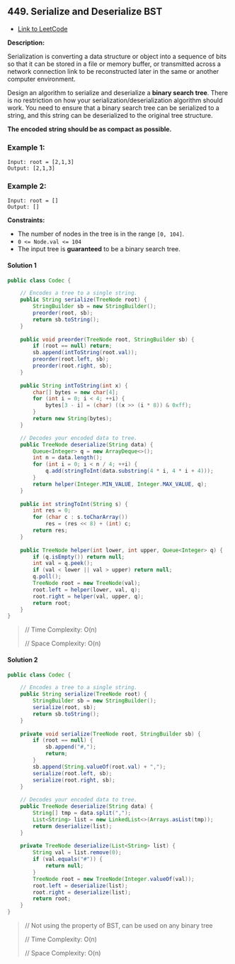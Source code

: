 ## 449. Serialize and Deserialize BST

- [Link to LeetCode](https://leetcode.com/problems/serialize-and-deserialize-bst/)

**Description:**



Serialization is converting a data structure or object into a sequence of bits so that it can be stored in a file or memory buffer, or transmitted across a network connection link to be reconstructed later in the same or another computer environment.

Design an algorithm to serialize and deserialize a **binary search tree**. There is no restriction on how your serialization/deserialization algorithm should work. You need to ensure that a binary search tree can be serialized to a string, and this string can be deserialized to the original tree structure.

**The encoded string should be as compact as possible.**



<!-- tabs:start -->

### **Example 1:**

```
Input: root = [2,1,3]
Output: [2,1,3]
```

### **Example 2:**

```
Input: root = []
Output: []
```

 



<!-- tabs:end -->



**Constraints:**

- The number of nodes in the tree is in the range `[0, 104]`.
- `0 <= Node.val <= 104`
- The input tree is **guaranteed** to be a binary search tree.



<!-- tabs:start -->

#### **Solution 1**



```java
public class Codec {

    // Encodes a tree to a single string.
    public String serialize(TreeNode root) {
        StringBuilder sb = new StringBuilder();
        preorder(root, sb);
        return sb.toString();
    }
    
    public void preorder(TreeNode root, StringBuilder sb) {
        if (root == null) return;
        sb.append(intToString(root.val));
        preorder(root.left, sb);
        preorder(root.right, sb);
    }
    
    public String intToString(int x) {
        char[] bytes = new char[4];
        for (int i = 0; i < 4; ++i) {
            bytes[3 - i] = (char) ((x >> (i * 8)) & 0xff);
        }
        return new String(bytes);
    }

    // Decodes your encoded data to tree.
    public TreeNode deserialize(String data) {
        Queue<Integer> q = new ArrayDeque<>();
        int n = data.length();
        for (int i = 0; i < n / 4; ++i) {
            q.add(stringToInt(data.substring(4 * i, 4 * i + 4)));
        }
        return helper(Integer.MIN_VALUE, Integer.MAX_VALUE, q);
    }
    
    public int stringToInt(String s) {
        int res = 0;
        for (char c : s.toCharArray()) 
            res = (res << 8) + (int) c;
        return res;
    }
    
    public TreeNode helper(int lower, int upper, Queue<Integer> q) {
        if (q.isEmpty()) return null;
        int val = q.peek();
        if (val < lower || val > upper) return null;
        q.poll();
        TreeNode root = new TreeNode(val);
        root.left = helper(lower, val, q);
        root.right = helper(val, upper, q);
        return root;
    }
}
```



> // Time Complexity: O(n)
>
> // Space Complexity: O(n)



#### **Solution 2**



```java
public class Codec {

    // Encodes a tree to a single string.
    public String serialize(TreeNode root) {
        StringBuilder sb = new StringBuilder();
        serialize(root, sb);
        return sb.toString();
    }
    
    private void serialize(TreeNode root, StringBuilder sb) {
        if (root == null) {
            sb.append("#,");
            return;
        } 
        sb.append(String.valueOf(root.val) + ",");
        serialize(root.left, sb);
        serialize(root.right, sb);
    }
    
    // Decodes your encoded data to tree.
    public TreeNode deserialize(String data) {
        String[] tmp = data.split(",");
        List<String> list = new LinkedList<>(Arrays.asList(tmp));
        return deserialize(list);
    }
    
    private TreeNode deserialize(List<String> list) {
        String val = list.remove(0);
        if (val.equals("#")) {
            return null;
        } 
        TreeNode root = new TreeNode(Integer.valueOf(val));
        root.left = deserialize(list);
        root.right = deserialize(list);
        return root;
    }
}
```



> // Not using the property of BST, can be used on any binary tree
>
> // Time Complexity: O(n)
>
> // Space Complexity: O(n)





<!-- tabs:end -->



